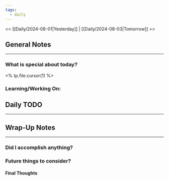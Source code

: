 ```yaml
---
tags:
  - daily
---
```

<< [[Daily/2024-08-01|Yesterday]] |  [[Daily/2024-08-03|Tomorrow]] >>

## General Notes
---
### What is special about today?
<% tp.file.cursor(1) %>

### Learning/Working On:



## Daily TODO
---




## Wrap-Up Notes
---
### Did I accomplish anything?
### Future things to consider?
#### Final Thoughts

